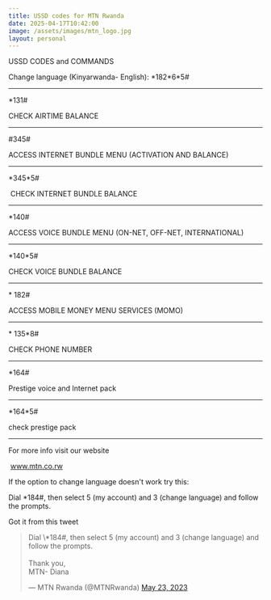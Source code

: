 ```yaml
---
title: USSD codes for MTN Rwanda
date: 2025-04-17T10:42:00
image: /assets/images/mtn_logo.jpg
layout: personal
---
```

USSD CODES and COMMANDS

Change language (Kinyarwanda- English):
\*182\*6\*5# 

------------------------------------

\*131#

CHECK AIRTIME BALANCE

------------------------------------

#345#

ACCESS INTERNET BUNDLE MENU (ACTIVATION AND BALANCE)

------------------------------------

\*345\*5#

 CHECK INTERNET BUNDLE BALANCE

------------------------------------

\*140#

ACCESS VOICE BUNDLE MENU (ON-NET, OFF-NET, INTERNATIONAL)

------------------------------------

\*140\*5#

CHECK VOICE BUNDLE BALANCE

------------------------------------

\* 182#

ACCESS MOBILE MONEY MENU SERVICES (MOMO)

------------------------------------

\* 135\*8#

CHECK PHONE NUMBER

------------------------------------

\*164#

Prestige voice and Internet pack 

------------------------------------

\*164\*5#

check prestige pack

------------------------------------

For more info visit our website

 www.mtn.co.rw

If the option to change language doesn't work try this:

Dial \*184#, then select 5 (my account) and 3 (change language) and follow the prompts.

Got it from this tweet

<blockquote class="twitter-tweet" data-conversation="none"><p lang="en" dir="ltr">Dial \*184#, then select 5 (my account) and 3 (change language) and follow the prompts.<br><br>Thank you,<br>MTN- Diana</p>&mdash; MTN Rwanda (@MTNRwanda) <a href="https://twitter.com/MTNRwanda/status/1661092733488906259?ref\_src=twsrc%5Etfw">May 23, 2023</a></blockquote> <script async src="https://platform.twitter.com/widgets.js" charset="utf-8"></script>

